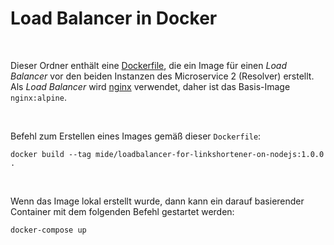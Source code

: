 # Load Balancer in Docker #

<br>

Dieser Ordner enthält eine [Dockerfile](./Dockerfile), die ein Image für einen
*Load Balancer* vor den beiden Instanzen des Microservice 2 (Resolver) erstellt.
Als *Load Balancer* wird [nginx](https://nginx.org/en/) verwendet, daher ist das
Basis-Image `nginx:alpine`.

<br>

Befehl zum Erstellen eines Images gemäß dieser `Dockerfile`:

```
docker build --tag mide/loadbalancer-for-linkshortener-on-nodejs:1.0.0 .
```

<br>

Wenn das Image lokal erstellt wurde, dann kann ein darauf basierender Container
mit dem folgenden Befehl gestartet werden:

```
docker-compose up
```

<br>